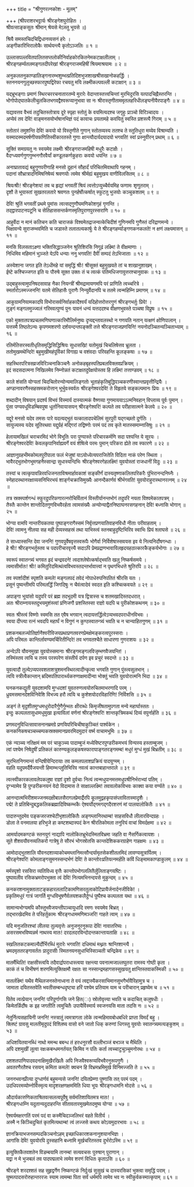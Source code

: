 +++
title = "श्रीगुणरत्नकोशः - मूलम्"

+++
(श्रीपराशरभट्टार्यः श्रीरङ्गेशपुरोहितः ।  
श्रीवत्साङ्कसुतः श्रीमान् श्रेयसे मेऽस्तु भूयसे ॥)

श्रियै समस्तचिदचिद्विधानव्यसनं हरेः ।  
अङ्गीकारिभिरालोकैः सार्थयन्त्यै कृतोऽञ्जलिः ॥ १ ॥

उल्लासपल्लवितपालितसप्तलोकीनिर्वाहकोरकितनेमकटाक्षलीलाम् ।  
श्रीरङ्गहर्म्यतलमङ्गलदीपरेखां श्रीरङ्गराजमहिषीं श्रियमाश्रयामः ॥ २ ॥

अनुकलतनुकाण्डालिङ्गनारम्भशुम्भत्प्रतिदिशभुजशाखश्रीसखानोकहर्द्धिः ।  
स्तननयनगुलुच्छस्फारपुष्पद्विरेफा रचयतु मयि लक्ष्मीकल्पवल्ली कटाक्षान् ॥ ३ ॥

यद्भ्रूभङ्गाः प्रमाणं स्थिरचररचनातारतम्ये मुरारेः वेदान्तास्तत्त्वचिन्तां मुरभिदुरसि यत्पादचिह्नैस्तरन्ति ।   
भोगोपोद्घातकेलीचुलकितभगवद्वैश्वरूप्यानुभावा सा नः श्रीरास्तृणीताममृतलहरिधीलङ्घनीयैरपाङ्गैः ॥ ४ ॥

यद्यावत्तव वैभवं तदुचितस्तोत्राय दूरे स्पृहा स्तोतुं के वयमित्यदश्च जगृहुः प्राञ्चो विरिञ्चादयः ।  
अप्येवं तव देवि! वाङ्मनसयोर्भाषानभिज्ञं पदं कावाचः प्रयतामहे कवयितुं स्वस्ति प्रशस्त्यै गिराम् ॥ ५ ॥

स्तोतारं तमुशन्ति देवि! कवयो यो विस्तृणीते गुणान् स्तोतव्यस्य ततश्च ते स्तुतिधुरा मय्येव विश्राम्यति ।   
यस्मादस्मदमर्षणीयफणितिस्वीकारतस्ते गुणाः क्षान्त्यौदार्यदयादयो भगवति! स्वां प्रस्नुवीरन् प्रथाम् ॥ ६ ॥

सूक्तिं समग्रयतु नः स्वयमेव लक्ष्मीः श्रीरङ्गराजमहिषी मधुरैः कटाक्षैः ।  
वैदग्ध्यवर्णगुणगुम्भनगौरवैर्यां कण्डूलकर्णकुहराः कवयो धयन्ति ॥ ७ ॥

अनाघ्रातावद्यं बहुगुणपरीणाहि मनसो दुहानं सौहार्दं परिचितमिवाथापि गहनम् ।  
पदानां सौभ्रात्रादनिमिषनिषेव्यं श्रवणयोः त्वमेव श्रीर्मह्यं बहुमुखय वाणीविलसितम् ॥ ८ ॥

श्रियःश्रीः! श्रीरङ्गेशय! तव च हृद्यां भगवतीं श्रियं त्वत्तोऽप्युच्चैर्वयमिह फणामः शृणुतराम् ।  
दृशौ ते भूयास्तां सुखतरलतारे श्रवणतः पुनर्हर्षोत्कर्षात् स्फुटतु भुजयोः कञ्चुकशतम् ॥ ९ ॥

देवि! श्रुतिं भगवतीं प्रथमे पुमांसः त्वत्सद्गुणौघमणिकोशगृहं गृणन्ति ।  
तद्द्वारपाटनपटूनि च सेतिहाससन्तर्कणस्मृतिपुराणपुरस्सराणि ॥ १० ॥

आहुर्वेदा न मानं कतिचन कति चाराजकं विश्वमेतद्राजन्वत्केचिदीशं गुणिनमपि गुणैस्तं दरिद्राणमन्ये ।  
भिक्षावन्ये सुराजम्भवमिति च जडास्ते तलातल्यकार्षुः ये ते श्रीरङ्गहर्म्याङ्गणकनकलते! न क्षणं लक्ष्यमासन् ॥ ११ ॥

मनसि विलसताऽक्ष्णा भक्तिसिद्धाञ्जनेन श्रुतिशिरसि निगूढं लक्ष्मि! ते वीक्षमाणाः ।  
निधिमिव महिमानं भुञ्जते येऽपि धन्याः ननु भगवति! दैवीं सम्पदं तेऽभिजाताः ॥ १२ ॥

अस्येशाना जगत इति तेऽधीमहे यां समृद्धिं श्रीः! श्रीसूक्तं बहुमुखयते तां च शाखानुशाखम् ।  
ईष्टे कश्चिज्जगत इति यः पौरुषे सूक्त उक्तः तं च त्वत्कं पतिमधिजगावुत्तरश्चानुवाकः ॥ १३ ॥

उद्बाहुस्त्वामुपनिषदसावाह नैका नियन्त्रीं श्रीमद्रामायणमपि परं प्राणिति त्वच्चरित्रे ।  
स्मर्तारोऽस्मज्जननि! यतमे सेतिहासैः पुराणैः निन्युर्वेदानपि च ततमे त्वन्महिम्नि प्रमाणम् ॥ १४ ॥

आकुग्रामनियामकादपि विभोरासर्वनिर्वाहकादैश्वर्यं यदिहोत्तरोत्तरगुणं श्रीरङ्गभर्तुः प्रिये! ।  
तुङ्गं मङ्गलमुज्ज्वलं गरिमवत्पुण्यं पुनः पावनं धन्यं यत्तददश्च वीक्षणभुवस्ते पञ्चषा विप्रुषः ॥ १५ ॥

एको मुक्तातपत्रप्रचलमणिघणात्कारिमौलिर्मनुष्यः दृप्यद्दन्तावलस्थो न गणयति नतान् यत्क्षणं क्षोणिपालान् ।  
यत्तस्मै तिष्ठतेऽन्यः कृपणमशरणो दर्शयन्दन्तपङ्क्ती तत्ते श्रीरङ्गराजप्रणयिनि! नयनोदञ्चितन्यञ्चिताभ्याम् ॥ १६ ॥

रतिर्मतिसरस्वतीधृतिसमृद्धिसिद्धिश्रियः सुधासखि! यतोमुखं चिचलिषेत्तव भ्रूलता ।  
ततोमुखमथेन्दिरे! बहुमुखीमहंपूर्विकां विगाह्य च वशंवदाः परिवहन्ति कूलङ्कषाः ॥ १७ ॥

सहस्थिरपरित्रसव्रजविरिञ्चनाकिञ्चनैः अनोकहबृहस्पतिप्रबलविक्लवप्रक्रियम् ।  
इदं सदसदात्मना निखिलमेव निम्नोन्नतं कटाक्षतदुपेक्षयोस्तव हि लक्ष्मि! तत्ताण्डवम् ॥ १८ ॥

काले शंसति योग्यतां चिदचितोरन्योन्यमालिङ्गतोः भूताहंकृतिबुद्धिपञ्चकरणीस्वान्तप्रवृत्तीन्द्रियैः ।  
अण्डानावरणैस्सहस्रमकरोत्तान् भूर्भुवःस्वर्वतः श्रीरङ्गेश्वरदेवि! ते विहृतये सङ्कल्पमानः प्रियः ॥ १९ ॥

शब्दादीन् विषयान् प्रदर्श्य विभवं विस्मार्य दास्यात्मकं वैष्णव्या गुणमाययाऽऽत्मनिवहान् विप्लाव्य पूर्वः पुमान् ।  
पुंसा पण्यवधूविडम्बिवपुषा धूर्तानिवायासयन् श्रीरङ्गेश्वरि! कल्पते तव परीहासात्मने केलये ॥ २० ॥

यद्दूरे मनसो यदेव तमसः पारे यदत्यद्भुतं यत्कालादपचेलिमं सुरपुरी यद्गच्छतो दुर्गतिः ।  
सायुज्यस्य यदेव सूतिरथवा यद्दुर्ग्रहं मद्गिरां तद्विष्णोः परमं पदं तव कृते मातस्समाम्नासिषुः ॥ २१ ॥

हेलायामखिलं चराचरमिदं भोगे विभूतिः परा पुण्यास्ते परिचारकर्मणि सदा पश्यन्ति ये सूरयः ।  
श्रीरङ्गेश्वरदेवि! केवलकृपानिर्वाह्यवर्गे वयं शेषित्वे परमः पुमान् परिकरा ह्येते तव स्फारणे ॥ २२ ॥

आज्ञानुग्रहभीमकोमलपुरीपाला फलं भेजुषां याऽयोध्येत्यपराजितेति विदिता नाकं परेण स्थिता ।  
भावैरद्भुतभोगभूमगहनैस्सान्द्रा सुधास्यन्दिभिः श्रीरङ्गेश्वरगेहलक्ष्मि! युवयोस्तां राजधानीं विदुः ॥ २३ ॥

तस्यां च त्वत्कृपावन्निरवधिजनताविश्रमार्हावकाशं सङ्कीर्णं दास्यतृष्णाकलितपरिकरैः पुंभिरानन्दनिघ्नैः ।  
स्नेहादस्थानरक्षाव्यसनिभिरभयं शार्ङ्गचक्रासिमुख्यैः आनन्दैकार्णवं श्रीर्भगवति! युवयोराहुरास्थानरत्नम् ॥ २४ ॥

तत्र स्रक्स्पर्शगन्धं स्फुरदुपरिफणारत्नरोचिर्वितानं विस्तीर्यानन्तभोगं तदुपरि नयता विश्वमेकातपत्रम् ।  
तैस्तैः कान्तेन शान्तोदितगुणविभवैरर्हता त्वामसंख्यैः अन्योन्याद्वैतनिष्ठाघनरसगहनान् देवि! बध्नासि भोगान् ॥ २५ ॥

भोग्या वामपि नान्तरीयकतया पुष्पाङ्गरागैस्समं निर्वृत्तप्रणयातिवाहनविधौ नीताः परीवाहताम् ।  
देवि! त्वामनु नीलया सह मही देव्यस्सहस्रं तथा याभिस्त्वं स्तनबाहुदृष्टिभिरिव स्वाभिः प्रियं श्लाघसे ॥ २६ ॥

ते साध्यास्सन्ति देवा जननि! गुणवपुर्वेषवृत्तस्वरूपैः भोगैर्वा निर्विशेषास्सवयस इव ये नित्यनिर्दोषगन्धाः ।  
हे श्रीः! श्रीरङ्गभर्तुस्तव च पदपरीचारवृत्त्यै सदाऽपि प्रेमप्रद्राणभावाविलहृदयहठात्कारकैङ्कर्यभोगाः ॥ २७ ॥

स्वरूपं स्वातन्त्र्यं भगवत इदं चन्द्रवदने! त्वदाश्लेषोत्कर्षाद्भवति खलु निष्कर्षसमये ।  
त्वमासीर्मातः! श्रीः! कमितुरिदमित्थंत्वविभवस्तदन्तर्भावात्त्वां न पृथगभिधत्ते श्रुतिरपि ॥ २८ ॥

तव स्पर्शादीशं स्पृशति कमले! मङ्गलपदं तवेदं नोपाधेरुपनिपतितं श्रीरसि यतः ।  
प्रसूनं पुष्यन्तीमपि परिमलर्द्धिं जिगदिषुः न चैवंत्वादेवं स्वदत इति कश्चित्कवयते ॥ २९ ॥

अपाङ्गा भूयांसो यदुपरि परं ब्रह्म तदभूदमी यत्र द्वित्रास्स च शतमखादिस्तदधरात् ।  
अतः श्रीराम्नायस्तदुभयमुशंस्त्वां प्रणिजगौ प्रशस्तिस्सा राज्ञो यदपि च पुरीकोशकथनम् ॥ ३० ॥

स्वतः श्रीस्त्वं विष्णोः स्वमसि तत एवैष भगवान् त्वदायत्तर्द्धित्वेऽप्यभवदपराधीनविभवः ।  
स्वया दीप्त्या रत्नं भवदपि महार्घं न विगुणं न कुण्ठस्वातन्त्र्यं भवति च न चान्याहितगुणम् ॥ ३१ ॥

प्रशकनबलज्योतिर्ज्ञानैश्वरीविजयप्रथाप्रणतवरणप्रेमक्षेमङ्करत्वपुरस्सराः ।  
अपि परिमलः कान्तिर्लावण्यमर्चिरितीन्दिरे! तव भगवतश्चैते साधारणा गुणराशयः ॥ ३२ ॥

अन्येऽपि यौवनमुखा युवयोस्समानाः श्रीरङ्गमङ्गलविजृम्भणवैजयन्ति! ।  
तस्मिंस्तव त्वयि च तस्य परस्परेण संस्तीर्य दर्पण इव प्रचुरं स्वदन्ते ॥ ३३ ॥

युवत्वादौ तुल्येऽप्यपरवशताशत्रुशमनस्थिरत्वादीन्कृत्वा भगवति गुणान् पुंस्त्वसुलभान् ।  
त्वयि स्त्रीत्वैकान्तान् म्रदिमपतिपारार्थ्यकरुणाक्षमादीन्वा भोक्तुं भवति युवयोरात्मनि भिदा ॥ ३४ ॥

घनकनकद्युती युवदशामपि मुग्धदशां युवतरुणत्वयोरुचितमाभरणादि परम् ।  
ध्रुवमसमानदेशविनिवेशि विभज्य हरौ त्वयि च कुशेशयोदरविहारिणि! निर्विशसि ॥ ३५ ॥

अङ्गं ते मृदुशीतमुग्धमधुरोदारैर्गुणैर्गुम्भतः क्षीराब्धेः किमृजीषतामुपगता मन्ये महार्घास्ततः ।  
इन्दुः कल्पलतासुधामधुमुखा इत्याविलां वर्णनां श्रीरङ्गेश्वरि! शान्तकृत्रिमकथं दिव्यं वपुर्नार्हति ॥ ३६ ॥

प्रणमदनुविधित्सावासनानम्रमग्रे प्रणयिपरिचिचीषाकुञ्चितं पार्श्वकेन ।  
कनकनिकषचञ्चच्चम्पकस्रक्समानप्रवरमिदमुदारं वर्ष्म वाचामभूमिः ॥ ३७ ॥

एकं न्यञ्च्य नतिक्षमं मम परं चाकुञ्च्य पादाम्बुजं मध्येविष्टरपुण्डरीकमभयं विन्यस्य हस्ताम्बुजम् ।  
त्वां पश्येम निषेदुषीं प्रतिकलं कारुण्यकूलङ्कषस्फारापाङ्गतरङ्गमम्ब! मधुरं मुग्धं मुखं बिभ्रतीम् ॥ ३८ ॥

सुरभितनिगमान्तं वन्दिषीयेन्दिरायाः तव कमलपलाशप्रक्रियं पादयुग्मम् ।  
वहति यदुपमर्दैर्वैजयन्ती हिमाम्भःप्लुतिभिरिव नवत्वं कान्तबाहान्तराले ॥ ३९ ॥

त्वत्स्वीकारकलावलेपकलुषा राज्ञां दृशो दुर्वचाः नित्यं त्वन्मधुपानमत्तमधुपश्रीनिर्भराभ्यां पतिम् ।  
दृग्भ्यामेव हि पुण्डरीकनयनं वेदो विदामास ते साक्षाल्लक्ष्मि! तवावलोकविभवः काक्वा कया वर्ण्यते ॥ ४० ॥

आनन्दात्मभिरीशमज्जनमदक्षीबालसैरागलप्रेमार्द्रैरपि कूलमुद्वहकृपासंप्लावितास्मादृशैः ।  
पद्मे! ते प्रतिबिन्दुबद्धकलिकब्रह्मादिविष्कम्भकैः ऐश्वर्योद्गमगद्गदैरशरणं मां पालयालोकितैः ॥ ४१ ॥

पादारुन्तुदमेव पङ्कजरजश्चेटीभृशालोकितैः अङ्गम्लानिरथाम्ब! साहसविधौ लीलारविन्दग्रहः ।  
डोला ते वनमालया हरिभुजे हा कष्टशब्दास्पदं केन श्रीरतिकोमला तनुरियं वाचां विमर्दक्षमा ॥ ४२ ॥

आमर्यादमकण्टकं स्तनयुगं नाद्यापि नालोकितभ्रूभेदस्मितविभ्रमा जहति वा नैसर्गिकत्वायशः ।  
सूते शैशवयौवनव्यतिकरो गात्रेषु ते सौरभं भोगस्रोतसि कान्तदेशिककरग्राहेण गाहक्षमः ॥ ४३ ॥

आमोदाद्भुतशालि यौवनदशाव्याकोचमम्लानिमत्सौन्दर्यामृतसेकशीतलमिदं लावण्यसूत्रार्पितम् ।  
श्रीरङ्गेश्वरि! कोमलाङ्गसुमनस्सन्दर्भणं देवि! ते कान्तोरःप्रतियत्नमर्हति कविं धिङ्मामकाण्डाकुलम् ॥ ४४ ॥

मर्मस्पृशो रससिरा व्यतिविध्य वृत्तैः कान्तोपभोगललितैर्लुलिताङ्गयष्टिः ।  
पुष्पावलीव रसिकभ्रमरोपभुक्ता त्वं देवि! नित्यमभिनन्दयसे मुकुन्दम् ॥ ४५ ॥

कनकरशनामुक्ताताटङ्कहारललाटिकामणिसरतुलाकोटिप्रायैर्जनार्दनजीविके! ।  
प्रकृतिमधुरं गात्रं जागर्ति मुग्धविभूषणैर्वलयशकलैर्दुग्धं पुष्पैश्च कल्पलता यथा ॥ ४६ ॥

सामान्यभोग्यमपि कौस्तुभवैजयन्तीपञ्चायुधादि रमणः स्वयमेव बिभ्रत् ।  
तद्भारखेदमिव ते परिहर्तुकामः श्रीरङ्गधाममणिमञ्जरि! गाहते त्वाम् ॥ ४७ ॥

यदि मनुजतिरश्चां लीलया तुल्यवृत्तेः अनुजनुरनुरूपा देवि! नावातरिष्यः ।  
असरसमभविष्यन्नर्म नाथस्य मातः! दरदलदरविन्दोदन्तकान्तायताक्षि ॥ ४८ ॥

स्खलितकटकमाल्यैर्दोर्भिरब्धिं मुरारेः भगवति! दधिमाथं मथ्नतः श्रान्तिशान्त्यै ।  
भ्रमदमृततरङ्गावर्ततः प्रादुरासीः स्मितनयनसुधाभिस्सिञ्चती चन्द्रिकेव ॥ ४९ ॥

मातर्मैथिलि! राक्षसीस्त्वयि तदैवार्द्रापराधास्त्वया रक्षन्त्या पवनात्मजाल्लघुतरा रामस्य गोष्ठी कृता ।  
काकं तं च विभीषणं शरणमित्युक्तिक्षमौ रक्षतः सा नस्सान्द्रमहागसस्सुखयतु क्षान्तिस्तवाकस्मिकी ॥ ५० ॥

मातर्लक्ष्मि! यथैव मैथिलजनस्तेनाध्वना ते वयं त्वद्दास्यैकरसाभिमानसुभगैर्भावैरिहामुत्र च ।  
जामाता दयितस्तवेति भवतीसम्बन्धदृष्ट्या हरिं पश्येम प्रतियाम याम च परीचारान् प्रहृष्येम च ॥ ५१ ॥

पितेव त्वत्प्रेयान् जननि! परिपूर्णागसि जने हित(ः) स्रोतोवृत्त्या भवति च कदाचित् कलुषधीः ।  
किमेतर्न्निर्दोषः क इह जगतीति त्वमुचितैः उपायैर्विस्मार्य स्वजनयसि माता तदसि नः ॥ ५२ ॥

नेतुर्नित्यसहायिनी जननि! नस्त्रातुं त्वमत्रागता लोके त्वन्महिमावबोधबधिरे प्राप्ता विमर्दं बहु ।  
क्लिष्टं ग्रावसु मालतीमृदुपदं विश्लिष्य वासो वने जातो धिक् करुणां धिगस्तु युवयोः स्वातन्त्र्यमत्यङ्कुशम् ॥ ५३ ॥

अधिशयितवानब्धिं नाथो ममन्थ बबन्ध तं हरधनुरसौ वल्लीभञ्जं बभञ्ज च मैथिलि ।  
अपि दशमुखीं लूत्वा रक्षःकबन्धमनर्तयत् किमिव न पतिः कर्ता त्वच्चाटुचुञ्चुमनोरथः ॥ ५४ ॥

दशशतपाणिपादवदनाक्षिमुखैरखिलैः अपि निजवैश्वरूप्यविभवैरनुरूपगुणैः ।  
अवतरणैरतैश्च रसयन् कमिता कमले! क्वचन हि विभ्रमभ्रमिमुखे विनिमज्जति ते ॥ ५५ ॥

जननभवनप्रीत्या दुग्धार्णवं बहुमन्यसे जननि! दयितप्रेम्णा पुष्णासि तत् परमं पदम् ।  
उदधिपरमव्योम्नोर्विस्मृत्य मादृशरक्षणक्षममिति धिया भूयः श्रीरङ्गधामनि मोदसे ॥ ५६ ॥

औदार्यकारुणिकताश्रितवत्सलत्वपूर्वेषु सर्वमतिशायितमत्र मातः! ।  
श्रीरङ्गधाम्नि यदुतान्यदुदाहरन्ति सीतावतारमुखमेतदमुष्य योग्या ॥ ५७ ॥

ऐश्वर्यमक्षरगतिं परमं पदं वा कस्मैचिदञ्जलिभरं वहते वितीर्य ।  
अस्मै न किञ्चिदुचितं कृतमित्यथाम्ब! त्वं लज्जसे कथय कोऽयमुदारभावः ॥ ५८ ॥

ज्ञानक्रियाभजनसम्पदकिञ्चनोऽहम् इच्छाधिकारशकनानुशयानभिज्ञः ।  
आगांसि देवि! युवयोरपि दुस्सहानि बध्नामि मूर्खचरितस्तव दुर्भरोऽस्मि ॥ ५९ ॥

इत्युक्तिकैतवशतेन विडम्बयामि तानम्ब! सत्यवचसः पुरुषान् पुराणान् ।  
यद्वा न मे भुजबलं तव पादपद्मलाभे त्वमेव शरणं विधितः कृताऽसि ॥ ६० ॥

श्रीरङ्गे शरदश्शतं सह सुहृद्वर्गेण निष्कण्टकं निर्दुःखं सुसुखं च दास्यरसिकां भुक्त्वा समृद्धिं पराम् ।  
युष्मत्पादसरोरुहान्तररजः स्याम त्वमम्बा पिता सर्वं धर्ममपि त्वमेव भव नः स्वीकुर्वकस्मात्कृपाम् ॥ ६१ ॥